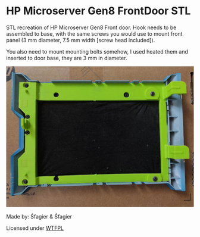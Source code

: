 # HP Microserver Gen8 FrontDoor STL
STL recreation of HP Microserver Gen8 Front door. Hook needs to be assembled to base, with the same screws you would use to mount front panel (3 mm diameter, 7.5 mm width [screw head included]).

You also need to mount mounting bolts somehow, I used heated them and inserted to door base, they are 3 mm in diameter.

![Final assembly](final_assembly.jpg)

Made by: Śfagier & Śfagier

Licensed under [WTFPL](LICENSE)
